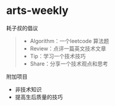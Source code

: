 # arts-weekly

耗子叔的倡议

> - Algorithm：一个leetcode 算法题
> - Review：点评一篇英文技术文章
> - Tip：学习一个技术技巧
> - Share：分享一个技术观点和思考

附加项目

* 非技术知识
* 提高生后质量的技巧
